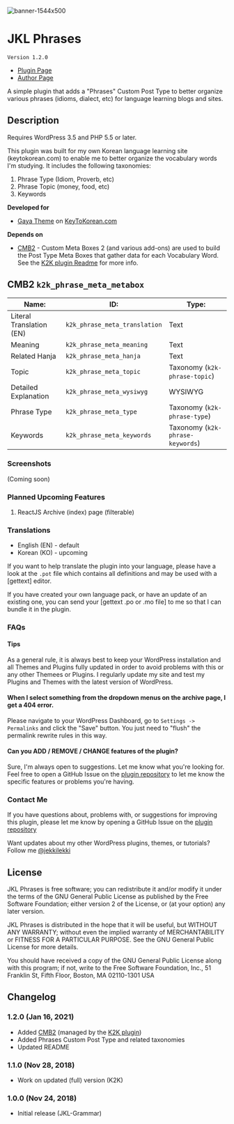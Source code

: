 ![banner-1544x500](https://github.com/jekkilekki/plugin-jkl-grammar/blob/master/assets/banner-1544x500.png?raw=true)

# JKL Phrases

`Version 1.2.0`

- [Plugin Page](https://github.com/jekkilekki/plugin-k2k)
- [Author Page](https://aaron.kr/)

A simple plugin that adds a "Phrases" Custom Post Type to better organize various phrases (idioms, dialect, etc) for language learning blogs and sites.

## Description

Requires WordPress 3.5 and PHP 5.5 or later.

This plugin was built for my own Korean language learning site (keytokorean.com) to
enable me to better organize the vocabulary words I'm studying. It includes the following taxonomies:

1. Phrase Type (Idiom, Proverb, etc)
2. Phrase Topic (money, food, etc)
3. Keywords

**Developed for**

- [Gaya Theme](https://wordpress.org/themes/twentysixteen/) on [KeyToKorean.com](https://keytokorean.com)

**Depends on**

- [CMB2](https://cmb2.io/) - Custom Meta Boxes 2 (and various add-ons) are used to build the Post Type Meta Boxes that gather data for each Vocabulary Word. See the [K2K plugin Readme](https://github.com/jekkilekki/plugin-k2k/blob/master/README.md) for more info.

## CMB2 `k2k_phrase_meta_metabox`

| Name:                    | ID:                           | Type:                            |
| ------------------------ | ----------------------------- | -------------------------------- |
| Literal Translation (EN) | `k2k_phrase_meta_translation` | Text                             |
| Meaning                  | `k2k_phrase_meta_meaning`     | Text                             |
| Related Hanja            | `k2k_phrase_meta_hanja`       | Text                             |
| Topic                    | `k2k_phrase_meta_topic`       | Taxonomy (`k2k-phrase-topic`)    |
| Detailed Explanation     | `k2k_phrase_meta_wysiwyg`     | WYSIWYG                          |
| Phrase Type              | `k2k_phrase_meta_type`        | Taxonomy (`k2k-phrase-type`)     |
| Keywords                 | `k2k_phrase_meta_keywords`    | Taxonomy (`k2k-phrase-keywords`) |

### Screenshots

(Coming soon)

### Planned Upcoming Features

1. ReactJS Archive (index) page (filterable)

### Translations

- English (EN) - default
- Korean (KO) - upcoming

If you want to help translate the plugin into your language, please have a look
at the `.pot` file which contains all definitions and may be used with a [gettext]
editor.

If you have created your own language pack, or have an update of an existing one,
you can send your [gettext .po or .mo file] to me so that I can bundle it in the
plugin.

### FAQs

#### Tips

As a general rule, it is always best to keep your WordPress installation and all
Themes and Plugins fully updated in order to avoid problems with this or any other
Themees or Plugins. I regularly update my site and test my Plugins and Themes with
the latest version of WordPress.

#### When I select something from the dropdown menus on the archive page, I get a 404 error.

Please navigate to your WordPress Dashboard, go to `Settings -> Permalinks` and click the "Save"
button. You just need to "flush" the permalink rewrite rules in this way.

#### Can you ADD / REMOVE / CHANGE features of the plugin?

Sure, I'm always open to suggestions. Let me know what you're looking for. Feel
free to open a GitHub Issue on the
[plugin repository](https://github.com/jekkilekki/plugin-k2k/issues)
to let me know the specific features or problems you're having.

### Contact Me

If you have questions about, problems with, or suggestions for improving this
plugin, please let me know by opening a GitHub Issue on the
[plugin repository](https://github.com/jekkilekki/plugin-k2k/issues)

Want updates about my other WordPress plugins, themes, or tutorials? Follow me
[@jekkilekki](http://twitter.com/jekkilekki)

## License

JKL Phrases is free software; you can redistribute it and/or modify it under the terms of the GNU General Public License as published by the Free Software Foundation; either version 2 of the License, or (at your option) any later version.

JKL Phrases is distributed in the hope that it will be useful, but WITHOUT ANY
WARRANTY; without even the implied warranty of MERCHANTABILITY or FITNESS FOR A
PARTICULAR PURPOSE. See the GNU General Public License for more details.

You should have received a copy of the GNU General Public License along with this
program; if not, write to the Free Software Foundation, Inc., 51 Franklin St, Fifth
Floor, Boston, MA 02110-1301 USA

## Changelog

### 1.2.0 (Jan 16, 2021)

- Added [CMB2](https://cmb2.io/) (managed by the [K2K plugin](https://github.com/jekkilekki/plugin-k2k/))
- Added Phrases Custom Post Type and related taxonomies
- Updated README

### 1.1.0 (Nov 28, 2018)

- Work on updated (full) version (K2K)

### 1.0.0 (Nov 24, 2018)

- Initial release (JKL-Grammar)
